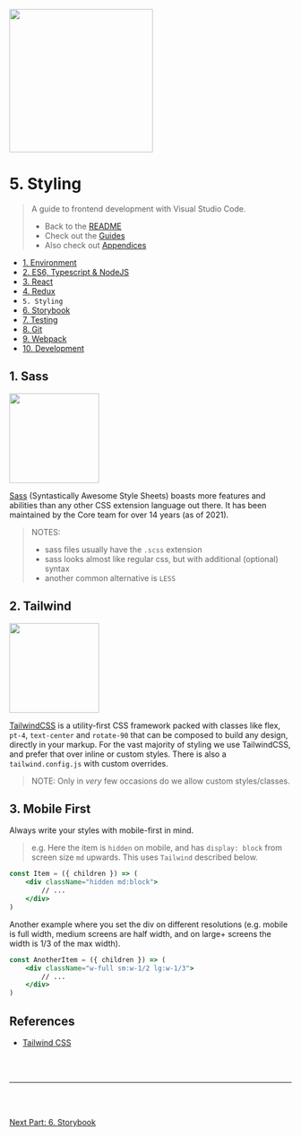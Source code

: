 <img
style="height: 256px"
height="256"
src="https://cdn.iconscout.com/icon/free/png-256/css3-8-1175200.png"
/>

# 5. Styling

> A guide to frontend development with Visual Studio Code.
>
> - Back to the [README](../../README.md)
> - Check out the [Guides](./guides/CryptoCharts.md)
> - Also check out [Appendices](./appendix/CodingStandards.md)

- [1. Environment](./1-Environment.md)
- [2. ES6, Typescript & NodeJS](./2-Javascript.md)
- [3. React](./3-React.md)
- [4. Redux](./4-Redux.md)
- `5. Styling`
- [6. Storybook](./6-Storybook.md)
- [7. Testing](./7-Testing.md)
- [8. Git](./8-Git.md)
- [9. Webpack](./9-Webpack.md)
- [10. Development](./10-Development.md)

## 1. Sass

<img
style="height: 10rem; width: auto"
src="https://cdn.iconscout.com/icon/free/png-256/sass-2752078-2284895.png"
/>

[Sass](https://sass-lang.com/) (Syntastically Awesome Style Sheets) boasts more features and abilities than any other CSS extension language out there. It has been maintained by the Core team for over 14 years (as of 2021).

> NOTES:
>
> - sass files usually have the `.scss` extension
> - sass looks almost like regular css, but with additional (optional) syntax
> - another common alternative is `LESS`

## 2. Tailwind

<img
style="height: 10rem; width: auto"
src="https://seeklogo.com/images/T/tailwind-css-logo-5AD4175897-seeklogo.com.png"
/>


[TailwindCSS](https://tailwindcss.com/) is a utility-first CSS framework packed with classes like flex, `pt-4`, `text-center` and `rotate-90` that can be composed to build any design, directly in your markup.
For the vast majority of styling we use TailwindCSS, and prefer that over inline or custom styles. There is also a `tailwind.config.js` with custom overrides.

> NOTE: Only in _very_ few occasions do we allow custom styles/classes.

## 3. Mobile First

Always write your styles with mobile-first in mind.

> e.g. Here the item is `hidden` on mobile, and has `display: block` from screen size `md` upwards.
> This uses `Tailwind` described below.

```jsx
const Item = ({ children }) => (
    <div className="hidden md:block">
        // ...
    </div>
)
```

Another example where you set the div on different resolutions (e.g. mobile is full width, medium screens are half width, and on large+ screens the width is 1/3 of the max width).

```jsx
const AnotherItem = ({ children }) => (
    <div className="w-full sm:w-1/2 lg:w-1/3">
        // ...
    </div>
)
```

## References

- [Tailwind CSS](https://tailwindcss.com/)

<br />
<br />
<hr />
<br />
<br />

[Next Part: 6. Storybook](./6-Storybook.md)

<br />
<br />